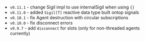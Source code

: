 - `v0.11.1` - change Sigil impl to use internalSigil when using `{}`
- `v0.11.0` - added `Sigil[T]` reactive data type built ontop signals
- `v0.10.1` - fix Agent destruction with circular subscriptions
- `v0.10.0` - fix disconnect errors
- `v0.9.7` - add `disconnect` for slots (only for non-threaded agents currently)